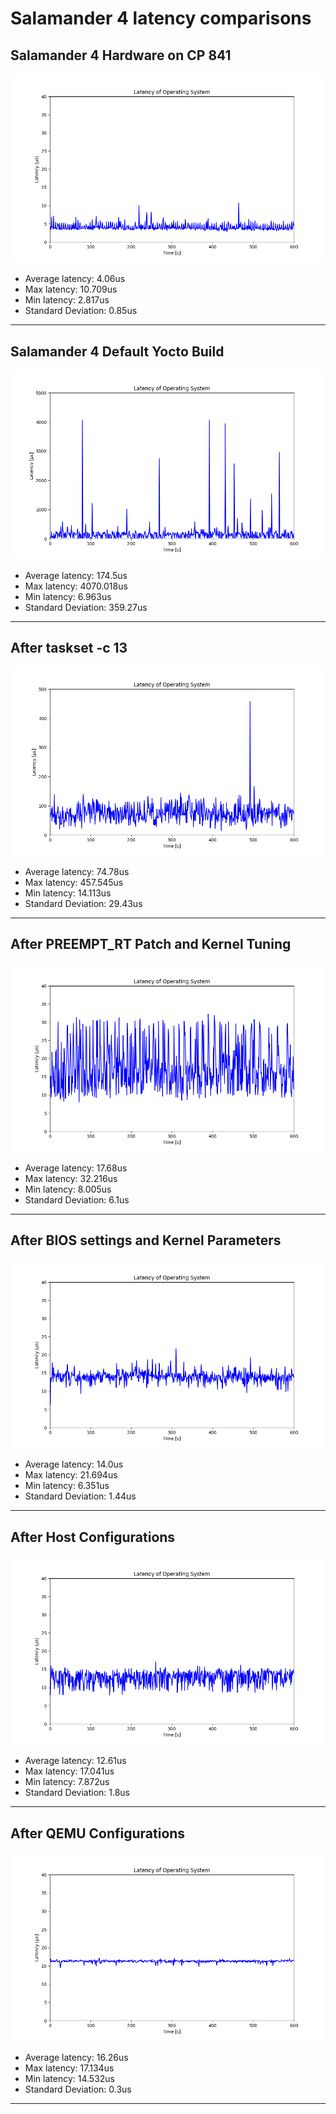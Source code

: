# Salamander 4 latency comparisons

## Salamander 4 Hardware on CP 841

![Hardware](0hardware/max_latency_hardware/max_latency_hardware.png)

- Average latency: 4.06us
- Max latency: 10.709us
- Min latency: 2.817us
- Standard Deviation: 0.85us

---

## Salamander 4 Default Yocto Build

![Default](1default/max_latency_default/max_latency_default.png)

- Average latency: 174.5us
- Max latency: 4070.018us
- Min latency: 6.963us
- Standard Deviation: 359.27us

---

## After taskset -c 13

![Taskset](2taskset/max_latency_taskset/max_latency_taskset.png)

- Average latency: 74.78us
- Max latency: 457.545us
- Min latency: 14.113us
- Standard Deviation: 29.43us

---

## After PREEMPT_RT Patch and Kernel Tuning

![RT](3rt/max_latency_rt/max_latency_rt.png)

- Average latency: 17.68us
- Max latency: 32.216us
- Min latency: 8.005us
- Standard Deviation: 6.1us

---

## After BIOS settings and Kernel Parameters

![rt_kernelparam](4rt_kernelparam/max_latency_rt_kernelparam/max_latency_rt_kernelparam.png)

- Average latency: 14.0us
- Max latency: 21.694us
- Min latency: 6.351us
- Standard Deviation: 1.44us

---

## After Host Configurations

![rt_kernelparam_host](5rt_kernelparam_host/max_latency_rt_kernelparam_host/max_latency_rt_kernelparam_host.png)

- Average latency: 12.61us
- Max latency: 17.041us
- Min latency: 7.872us
- Standard Deviation: 1.8us

---

## After QEMU Configurations

![rt_kernelparam_host_qemu](6rt_kernelparam_host_qemu/max_latency_rt_kernelparam_host_qemu/max_latency_rt_kernelparam_host_qemu.png)

- Average latency: 16.26us
- Max latency: 17.134us
- Min latency: 14.532us
- Standard Deviation: 0.3us

---
